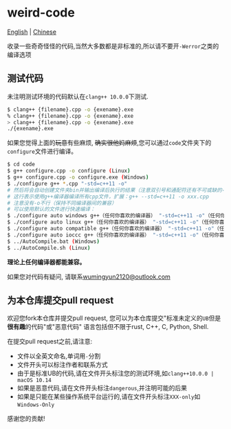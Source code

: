 # weird-code

[English](README-en.md) | [Chinese]()

收录一些奇奇怪怪的代码,当然大多数都是非标准的,所以请不要开`-Werror`之类的编译选项

## 测试代码

未注明测试环境的代码默认在`clang++ 10.0.0`下测试.

```bash
$ clang++ {filename}.cpp -o {exename}.exe
% clang++ {filename}.cpp -o {exename}.exe
> clang++ {filename}.cpp -o {exename}.exe
./{exename}.exe
```

如果您觉得上面的~~玩意~~有些麻烦, ~~确实很他妈麻烦~~,您可以通过`code`文件夹下的`configure`文件进行编译。

```bash
$ cd code
$ g++ configure.cpp -o configure (Linux)
$ g++ configure.cpp -o configure.exe (Windows)
$ ./configure g++ *.cpp "-std=c++11 -o"
# 然后将会自动创建文件夹bin并输出编译后执行的结果（注意双引号和通配符还有不可或缺的-o）
# 这行表示使用g++编译器编译所有cpp文件，扩展：g++ --std=c++11 -o xxx.cpp
# 注意没有-o不行（保持不同编译器间的兼容）
# 可以使用默认的文件进行快速编译：
$ ./configure auto windows g++（任何你喜欢的编译器） "-std=c++11 -o"（任何你喜欢的编译器命令行参数）
$ ./configure auto linux g++（任何你喜欢的编译器） "-std=c++11 -o"（任何你喜欢的编译器命令行参数）
$ ./configure auto compatible g++（任何你喜欢的编译器） "-std=c++11 -o"（任何你喜欢的编译器命令行参数）
$ ./configure auto ioccc g++（任何你喜欢的编译器） "-std=c++11 -o"（任何你喜欢的编译器命令行参数）
$ ../AutoCompile.bat (Windows)
$ ../AutoCompile.sh (Linux)
```

**理论上任何编译器都能兼容。**

如果您对代码有疑问, 请联系[wumingyun2120@outlook.com](mailto:wumingyun2120@outlook.com)

## 为本仓库提交pull request

欢迎您fork本仓库并提交pull request, 您可以为本仓库提交"标准未定义的`UB`但是**很有趣**的代码"或"恶意代码"
语言包括但不限于rust, C++, C, Python, Shell.

在提交pull request之前,请注意:

* 文件以全英文命名,单词用`-`分割
* 文件开头可以标注作者和联系方式
* 由于是标准UB的代码,请在文件开头标注您的测试环境,如`clang++10.0.0 | macOS 10.14`
* 如果是恶意代码,请在文件开头标注`dangerous`,并注明可能的后果
* 如果是只能在某些操作系统平台运行的,请在文件开头标注`XXX-only`如`Windows-Only`

感谢您的贡献!
